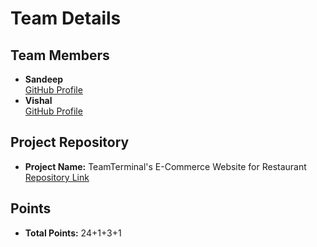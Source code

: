 # Team Details

## Team Members
- **Sandeep**  
    [GitHub Profile](https://github.com/Sandeep1692)
- **Vishal**  
    [GitHub Profile](https://github.com/srivishal123478)

## Project Repository
- **Project Name:** TeamTerminal's E-Commerce Website for Restaurant  
    [Repository Link](https://github.com/Sandeep1692/TeamTerminal-s-E-Commerce-Website-for-Restaurant-Project)

## Points
- **Total Points:** 24+1+3+1